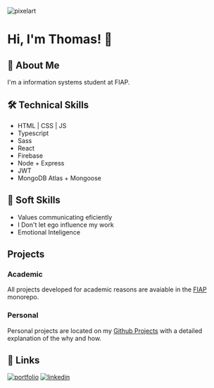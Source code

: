 ![pixelart](https://user-images.githubusercontent.com/78673858/146997321-04ac6e73-4a12-4289-90bc-42e61dccd6dd.png)

# Hi, I'm Thomas! 👋


## 🚀 About Me
I'm a information systems student at FIAP. 


## 🛠 Technical Skills

- HTML | CSS | JS
- Typescript
- Sass
- React
- Firebase
- Node + Express
- JWT
- MongoDB Atlas + Mongoose

## 💬 Soft Skills
- Values communicating eficiently
- I Don't let ego influence my work
- Emotional Inteligence
## Projects

### Academic

All projects developed for academic reasons are avaiable in the [FIAP](https://github.com/ThomasBouasli/FIAP) monorepo.


### Personal

Personal projects are located on my [Github Projects](https://github.com/ThomasBouasli?tab=projects) with a detailed explanation of the why and how.
## 🔗 Links
[![portfolio](https://img.shields.io/badge/my_portfolio-000?style=for-the-badge&logo=ko-fi&logoColor=white)](https://www.thomasbouasli.dev/)
[![linkedin](https://img.shields.io/badge/linkedin-0A66C2?style=for-the-badge&logo=linkedin&logoColor=white)](https://www.linkedin.com/in/thomasbouasli/)

